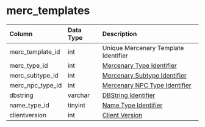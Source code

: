 # merc\_templates

| Column | Data Type | Description |
| :--- | :--- | :--- |
| merc\_template\_id | int | Unique Mercenary Template Identifier |
| merc\_type\_id | int | [Mercenary Type Identifier](merc_types.md) |
| merc\_subtype\_id | int | [Mercenary Subtype Identifier](merc_subtypes.md) |
| merc\_npc\_type\_id | int | [Mercenary NPC Type Identifier](merc_npc_types.md) |
| dbstring | varchar | [DBString Identifier](../../../schema/categories/mercenaries/db_str.md) |
| name\_type\_id | tinyint | [Name Type Identifier](merc_name_types.md) |
| clientversion | int | [Client Version](../../../../categories/player/client-version-bitmasks) |

